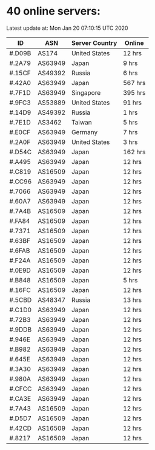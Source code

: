 # 40 online servers:

Latest update at: Mon Jan 20 07:10:15 UTC 2020

| ID | ASN | Server Country | Online |
| -- | --- | -------------- | ------ |
| #.D09B | AS174 | United States | 12 hrs |
| #.2A79 | AS63949 | Japan | 9 hrs |
| #.15CF | AS49392 | Russia | 6 hrs |
| #.42A0 | AS63949 | Japan | 567 hrs |
| #.7F1D | AS63949 | Singapore | 395 hrs |
| #.9FC3 | AS53889 | United States | 91 hrs |
| #.14D9 | AS49392 | Russia | 1 hrs |
| #.7E1D | AS3462 | Taiwan | 5 hrs |
| #.E0CF | AS63949 | Germany | 7 hrs |
| #.2A0F | AS63949 | United States | 3 hrs |
| #.D54C | AS63949 | Japan | 162 hrs |
| #.A495 | AS63949 | Japan | 12 hrs |
| #.C819 | AS16509 | Japan | 12 hrs |
| #.CC96 | AS63949 | Japan | 12 hrs |
| #.7066 | AS63949 | Japan | 12 hrs |
| #.60A7 | AS63949 | Japan | 12 hrs |
| #.7A4B | AS16509 | Japan | 12 hrs |
| #.FA84 | AS16509 | Japan | 12 hrs |
| #.7371 | AS16509 | Japan | 12 hrs |
| #.63BF | AS16509 | Japan | 12 hrs |
| #.6FAB | AS16509 | Japan | 12 hrs |
| #.F24A | AS16509 | Japan | 12 hrs |
| #.0E9D | AS16509 | Japan | 12 hrs |
| #.B848 | AS16509 | Japan | 5 hrs |
| #.16FC | AS16509 | Japan | 12 hrs |
| #.5CBD | AS48347 | Russia | 13 hrs |
| #.C1D0 | AS63949 | Japan | 12 hrs |
| #.72B3 | AS63949 | Japan | 12 hrs |
| #.9DDB | AS63949 | Japan | 12 hrs |
| #.946E | AS63949 | Japan | 12 hrs |
| #.B982 | AS63949 | Japan | 12 hrs |
| #.645E | AS63949 | Japan | 12 hrs |
| #.3A30 | AS63949 | Japan | 12 hrs |
| #.980A | AS63949 | Japan | 12 hrs |
| #.CFCC | AS63949 | Japan | 12 hrs |
| #.CA3E | AS63949 | Japan | 12 hrs |
| #.7A43 | AS16509 | Japan | 12 hrs |
| #.D5D7 | AS16509 | Japan | 12 hrs |
| #.42CD | AS16509 | Japan | 12 hrs |
| #.8217 | AS16509 | Japan | 12 hrs |

